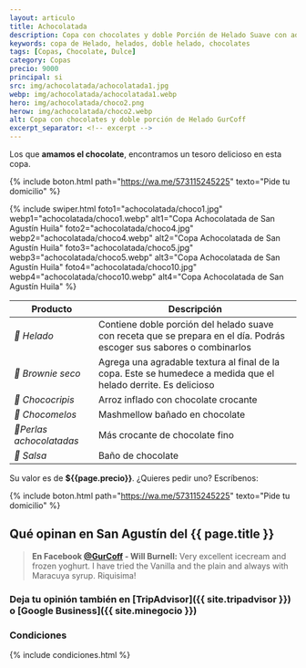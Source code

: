 ```yaml
---
layout: articulo
title: Achocolatada
description: Copa con chocolates y doble Porción de Helado Suave con adiciones de fruta o golocinas
keywords: copa de Helado, helados, doble helado, chocolates
tags: [Copas, Chocolate, Dulce]
category: Copas
precio: 9000
principal: si
src: img/achocolatada/achocolatada1.jpg
webp: img/achocolatada/achocolatada1.webp
hero: img/achocolatada/choco2.png
herow: img/achocolatada/choco2.webp
alt: Copa con chocolates y doble porción de Helado GurCoff
excerpt_separator: <!-- excerpt -->
---
```

Los que **amamos el chocolate**, encontramos un tesoro delicioso en esta copa.

<!-- excerpt -->

{% include boton.html path="https://wa.me/573115245225" texto="Pide tu domicilio" %}

<!-- Swiper -->
{% include swiper.html foto1="achocolatada/choco1.jpg" webp1="achocolatada/choco1.webp" alt1="Copa Achocolatada de San Agustín Huila" foto2="achocolatada/choco4.jpg" webp2="achocolatada/choco4.webp" alt2="Copa Achocolatada de San Agustín Huila" foto3="achocolatada/choco5.jpg" webp3="achocolatada/choco5.webp" alt3="Copa Achocolatada de San Agustín Huila" foto4="achocolatada/choco10.jpg" webp4="achocolatada/choco10.webp" alt4="Copa Achocolatada de San Agustín Huila" %}

| Producto | Descripción |
| ----------- | ------ |
| *🍦 Helado* | Contiene doble porción del helado suave con receta que se prepara en el día. Podrás escoger sus sabores o combinarlos |
| *🥮 Brownie seco* | Agrega una agradable textura al final de la copa. Este se humedece a medida que el helado derrite. Es delicioso |
| *🍫 Chococripis* | Arroz inflado con chocolate crocante |
| *🍫 Chocomelos* | Mashmellow bañado en chocolate |
| *🍫Perlas achocolatadas* | Más crocante de chocolate fino |
| *🍫 Salsa* | Baño de chocolate |

Su valor es de **${{page.precio}}**. ¿Quieres pedir uno? Escríbenos:

{% include boton.html path="https://wa.me/573115245225" texto="Pide tu domicilio" %}

## Qué opinan en San Agustín del {{ page.title }}

> **En Facebook [@GurCoff]({{site.facebook}}) - Will Burnell:** Very excellent icecream and frozen yoghurt. I have tried the Vanilla and the plain and always with Maracuya syrup. Riquisima!

### Deja tu opinión también en [TripAdvisor]({{ site.tripadvisor }}) o [Google Business]({{ site.minegocio }})

### Condiciones

{% include condiciones.html %}
